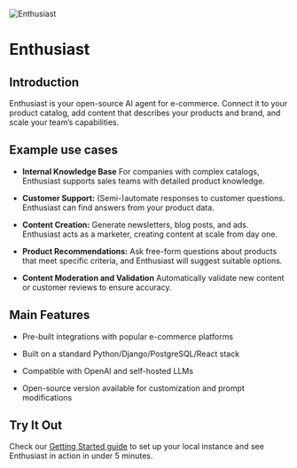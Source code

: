 ![Enthusiast](https://github.com/user-attachments/assets/e962aef1-0b8e-45c4-8d8a-0017ace1b0d5)

# Enthusiast 

## Introduction
Enthusiast is your open-source AI agent for e-commerce. Connect it to your product catalog, add content that describes your products and brand, and scale your team’s capabilities.

## Example use cases

- **Internal Knowledge Base** For companies with complex catalogs, Enthusiast supports sales teams with detailed product knowledge.

- **Customer Support:** (Semi-)automate responses to customer questions. Enthusiast can find answers from your product data.

- **Content Creation:** Generate newsletters, blog posts, and ads. Enthusiast acts as a marketer, creating content at scale from day one.

- **Product Recommendations:** Ask free-form questions about products that meet specific criteria, and Enthusiast will suggest suitable options.

- **Content Moderation and Validation** Automatically validate new content or customer reviews to ensure accuracy.

## Main Features

- Pre-built integrations with popular e-commerce platforms

- Built on a standard Python/Django/PostgreSQL/React stack

- Compatible with OpenAI and self-hosted LLMs

- Open-source version available for customization and prompt modifications

## Try It Out

Check our [Getting Started guide](https://upsidelab.io/tools/enthusiast/docs/getting-started/installation) to set up your local instance and see Enthusiast in action in under 5 minutes.

